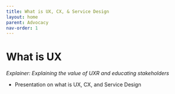 ```yaml
---
title: What is UX, CX, & Service Design
layout: home
parent: Advocacy
nav-order: 1
---
```


# What is UX
_Explainer: Explaining the value of UXR and educating stakeholders_
* Presentation on what is UX, CX, and Service Design 
